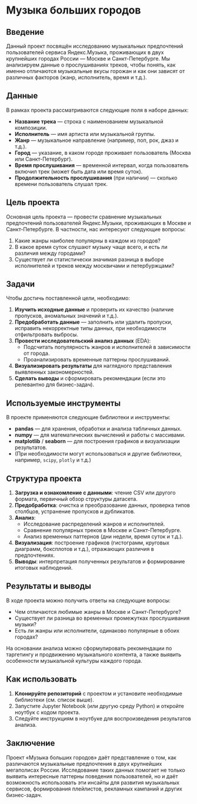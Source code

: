 # Музыка больших городов

## Введение
Данный проект посвящён исследованию музыкальных предпочтений пользователей сервиса Яндекс.Музыка, проживающих в двух крупнейших городах России — Москве и Санкт-Петербурге. Мы анализируем данные о прослушиваниях треков, чтобы понять, как именно отличаются музыкальные вкусы горожан и как они зависят от различных факторов (жанр, исполнитель, время и т.д.).

## Данные
В рамках проекта рассматриваются следующие поля в наборе данных:
- **Название трека** — строка с наименованием музыкальной композиции.
- **Исполнитель** — имя артиста или музыкальной группы.
- **Жанр** — музыкальное направление (например, поп, рок, джаз и т.д.).
- **Город** — указание, в каком городе проживает пользователь (Москва или Санкт-Петербург).
- **Время прослушивания** — временной интервал, когда пользователь включил трек (может быть дата или время суток).
- **Продолжительность прослушивания** (при наличии) — сколько времени пользователь слушал трек.

## Цель проекта
Основная цель проекта — провести сравнение музыкальных предпочтений пользователей Яндекс.Музыки, проживающих в Москве и Санкт-Петербурге. В частности, нас интересуют следующие вопросы:
1. Какие жанры наиболее популярны в каждом из городов?
2. В какое время суток слушают музыку чаще всего, и есть ли различия между городами?
3. Существует ли статистически значимая разница в выборе исполнителей и треков между москвичами и петербуржцами?

## Задачи
Чтобы достичь поставленной цели, необходимо:
1. **Изучить исходные данные** и проверить их качество (наличие пропусков, аномальных значений и т.д.).
2. **Предобработать данные** — заполнить или удалить пропуски, исправить некорректные типы данных, при необходимости отфильтровать выбросы.
3. **Провести исследовательский анализ данных** (EDA):
   - Подсчитать популярность жанров и исполнителей в зависимости от города.
   - Проанализировать временные паттерны прослушиваний.
4. **Визуализировать результаты** для наглядного представления выявленных закономерностей.
5. **Сделать выводы** и сформировать рекомендации (если это релевантно для бизнес-задач).

## Используемые инструменты
В проекте применяются следующие библиотеки и инструменты:
- **pandas** — для хранения, обработки и анализа табличных данных.
- **numpy** — для математических вычислений и работы с массивами.
- **matplotlib** / **seaborn** — для построения графиков и визуализации результатов.
- (При необходимости могут использоваться и другие библиотеки, например, `scipy`, `plotly` и т.д.)

## Структура проекта
1. **Загрузка и ознакомление с данными**: чтение CSV или другого формата, первичный обзор структуры датасета.
2. **Предобработка**: очистка и преобразование данных, проверка типов столбцов, устранение пропусков и дубликатов.
3. **Анализ**: 
   - Исследование распределений жанров и исполнителей.
   - Сравнение популярных треков в Москве и Санкт-Петербурге.
   - Анализ временных паттернов (дни недели, время суток и т.д.).
4. **Визуализация**: построение графиков (гистограмм, круговых диаграмм, боксплотов и т.д.), отражающих различия в предпочтениях.
5. **Выводы**: интерпретация полученных результатов и формирование итоговых наблюдений.

## Результаты и выводы
В ходе проекта можно получить ответы на следующие вопросы:
- Чем отличаются любимые жанры в Москве и Санкт-Петербурге?
- Существует ли разница во временных промежутках прослушивания музыки?
- Есть ли жанры или исполнители, одинаково популярные в обоих городах?

На основании анализа можно сформулировать рекомендации по таргетингу и продвижению музыкального контента, а также выявить особенности музыкальной культуры каждого города.

## Как использовать
1. **Клонируйте репозиторий** с проектом и установите необходимые библиотеки (см. список выше).
2. Запустите Jupyter Notebook (или другую среду Python) и откройте ноутбук с кодом проекта.
3. Следуйте инструкциям в ноутбуке для воспроизведения результатов анализа.

## Заключение
Проект «Музыка больших городов» даёт представление о том, как различаются музыкальные предпочтения в двух крупнейших мегаполисах России. Исследование таких данных помогает не только выявить интересные паттерны поведения пользователей, но и даёт возможность использовать эти инсайты для развития музыкальных сервисов, формирования плейлистов, рекламных кампаний и других бизнес-задач.
